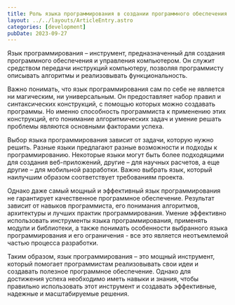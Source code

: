 ```yaml
---
title: Роль языка программирования в создании программного обеспечения
layout: ../../layouts/ArticleEntry.astro
categories: [development]
pubDate: 2023-09-27
---
```


Язык программирования – инструмент, предназначенный для создания программного обеспечения и управления компьютером. Он служит средством передачи инструкций компьютеру, позволяя программисту описывать алгоритмы и реализовывать функциональность.

Важно понимать, что язык программирования сам по себе не является ни магическим, ни универсальным. Он предоставляет набор правил и синтаксических конструкций, с помощью которых можно создавать программы. Но именно способность программиста к применению этих конструкций, его понимание алгоритмических задач и умение решать проблемы являются основными факторами успеха.

Выбор языка программирования зависит от задачи, которую нужно решить. Разные языки предлагают разные возможности и подходы к программированию. Некоторые языки могут быть более подходящими для создания веб-приложений, другие – для научных расчетов, а еще другие – для мобильной разработки. Важно выбрать язык, который наилучшим образом соответствует требованиям проекта.

Однако даже самый мощный и эффективный язык программирования не гарантирует качественное программное обеспечение. Результат зависит от навыков программиста, его понимания алгоритмов, архитектуры и лучших практик программирования. Умение эффективно использовать инструменты языка программирования, применять модули и библиотеки, а также понимать особенности выбранного языка программирования и его ограничения - все это является неотъемлемой частью процесса разработки.

Таким образом, язык программирования – это мощный инструмент, который помогает программистам реализовывать свои идеи и создавать полезное программное обеспечение. Однако для достижения успеха необходимо иметь навыки и знания, чтобы правильно использовать этот инструмент и создавать эффективные, надежные и масштабируемые решения.
